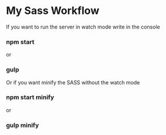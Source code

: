 # My Sass Workflow

If you want to run the server in watch mode write in the console
### npm start
or
### gulp

Or if you want minify the SASS without the watch mode
### npm start minify
or
### gulp minify